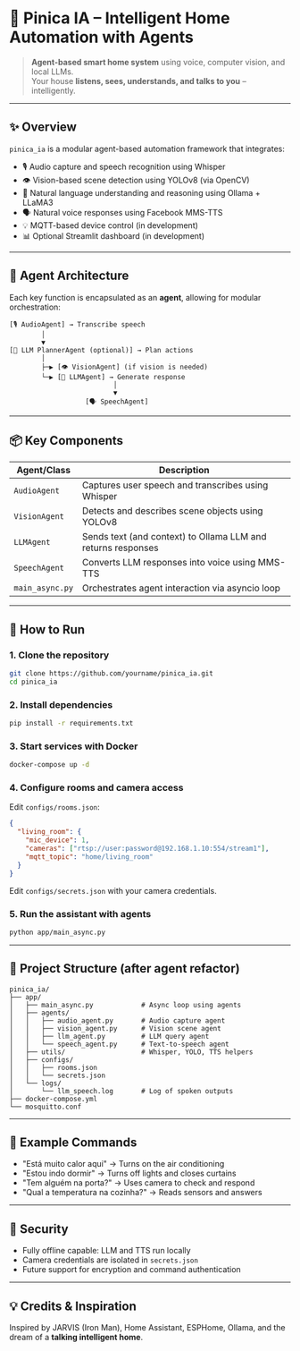 # 🏡 Pinica IA – Intelligent Home Automation with Agents

> **Agent-based smart home system** using voice, computer vision, and local LLMs.  
> Your house **listens, sees, understands, and talks to you** – intelligently.

---

## ✨ Overview

`pinica_ia` is a modular agent-based automation framework that integrates:

- 🎙️ Audio capture and speech recognition using Whisper
- 👁️ Vision-based scene detection using YOLOv8 (via OpenCV)
- 🧠 Natural language understanding and reasoning using Ollama + LLaMA3
- 🗣️ Natural voice responses using Facebook MMS-TTS
- 💡 MQTT-based device control (in development)
- 📊 Optional Streamlit dashboard (in development)

---

## 🧠 Agent Architecture

Each key function is encapsulated as an **agent**, allowing for modular orchestration:

```
[🎙️ AudioAgent] → Transcribe speech
        │
        ▼
[🧠 LLM PlannerAgent (optional)] → Plan actions
        │
        ├─▶ [👁️ VisionAgent] (if vision is needed)
        └─▶ [🧠 LLMAgent] → Generate response
                          │
                          ▼
                   [🗣️ SpeechAgent]
```

---

## 📦 Key Components

| Agent/Class       | Description                                                      |
|-------------------|------------------------------------------------------------------|
| `AudioAgent`      | Captures user speech and transcribes using Whisper              |
| `VisionAgent`     | Detects and describes scene objects using YOLOv8                |
| `LLMAgent`        | Sends text (and context) to Ollama LLM and returns responses    |
| `SpeechAgent`     | Converts LLM responses into voice using MMS-TTS                 |
| `main_async.py`   | Orchestrates agent interaction via asyncio loop                 |

---

## 🚀 How to Run

### 1. Clone the repository

```bash
git clone https://github.com/yourname/pinica_ia.git
cd pinica_ia
```

### 2. Install dependencies

```bash
pip install -r requirements.txt
```

### 3. Start services with Docker

```bash
docker-compose up -d
```

### 4. Configure rooms and camera access

Edit `configs/rooms.json`:

```json
{
  "living_room": {
    "mic_device": 1,
    "cameras": ["rtsp://user:password@192.168.1.10:554/stream1"],
    "mqtt_topic": "home/living_room"
  }
}
```

Edit `configs/secrets.json` with your camera credentials.

### 5. Run the assistant with agents

```bash
python app/main_async.py
```

---

## 📂 Project Structure (after agent refactor)

```
pinica_ia/
├── app/
│   ├── main_async.py            # Async loop using agents
│   ├── agents/
│   │   ├── audio_agent.py       # Audio capture agent
│   │   ├── vision_agent.py      # Vision scene agent
│   │   ├── llm_agent.py         # LLM query agent
│   │   └── speech_agent.py      # Text-to-speech agent
│   ├── utils/                   # Whisper, YOLO, TTS helpers
│   ├── configs/
│   │   ├── rooms.json
│   │   └── secrets.json
│   └── logs/
│       └── llm_speech.log       # Log of spoken outputs
├── docker-compose.yml
└── mosquitto.conf
```

---

## 💬 Example Commands

- "Está muito calor aqui" → Turns on the air conditioning  
- "Estou indo dormir" → Turns off lights and closes curtains  
- "Tem alguém na porta?" → Uses camera to check and respond  
- "Qual a temperatura na cozinha?" → Reads sensors and answers  

---

## 🔐 Security

- Fully offline capable: LLM and TTS run locally  
- Camera credentials are isolated in `secrets.json`  
- Future support for encryption and command authentication  

---

## 💡 Credits & Inspiration

Inspired by JARVIS (Iron Man), Home Assistant, ESPHome, Ollama, and the dream of a **talking intelligent home**.